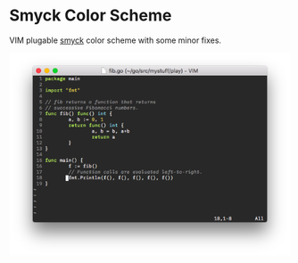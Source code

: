 # Smyck Color Scheme

VIM plugable [smyck](https://github.com/hukl/Smyck-Color-Scheme)
color scheme with some minor fixes.

![preview](https://raw.githubusercontent.com/dim13/smyck.vim/master/smyck.png)
